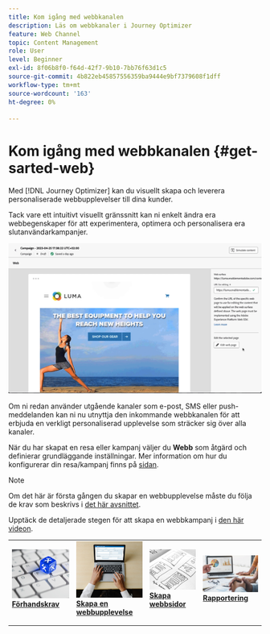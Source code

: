 ```yaml
---
title: Kom igång med webbkanalen
description: Läs om webbkanaler i Journey Optimizer
feature: Web Channel
topic: Content Management
role: User
level: Beginner
exl-id: 8f06b8f0-f64d-42f7-9b10-7bb76f63d1c5
source-git-commit: 4b822eb45857556359ba9444e9bf7379608f1dff
workflow-type: tm+mt
source-wordcount: '163'
ht-degree: 0%

---
```


# Kom igång med webbkanalen {#get-sarted-web}

Med [!DNL Journey Optimizer] kan du visuellt skapa och leverera personaliserade webbupplevelser till dina kunder.

Tack vare ett intuitivt visuellt gränssnitt kan ni enkelt ändra era webbegenskaper för att experimentera, optimera och personalisera era slutanvändarkampanjer.

![](../rn/assets/do-not-localize/web-authoring.gif)

Om ni redan använder utgående kanaler som e-post, SMS eller push-meddelanden kan ni nu utnyttja den inkommande webbkanalen för att erbjuda en verkligt personaliserad upplevelse som sträcker sig över alla kanaler.

När du har skapat en resa eller kampanj väljer du **Webb** som åtgärd och definierar grundläggande inställningar. Mer information om hur du konfigurerar din resa/kampanj finns på [sidan](create-web.md#create-web-experience).

>[!NOTE]
>
>Om det här är första gången du skapar en webbupplevelse måste du följa de krav som beskrivs i [det här avsnittet](web-prerequisites.md).

Upptäck de detaljerade stegen för att skapa en webbkampanj i [den här videon](create-web.md#video).

<table style="table-layout:fixed"><tr style="border: 0;">
<td>
<a href="web-prerequisites.md">
<img alt="Lead" src="../assets/do-not-localize/web-prerequisites.jpg">
</a>
<div><a href="web-prerequisites.md"><strong>Förhandskrav</strong>
</div>
<p>
</td>
<td>
<a href="create-web.md">
<img alt="Sällan" src="../assets/do-not-localize/web-create.jpg">
</a>
<div>
<a href="create-web.md"><strong>Skapa en webbupplevelse</strong></a>
</div>
<p></td>
<td>
<a href="web-visual-editor.md">
<img alt="Validering" src="../assets/do-not-localize/web-design.jpg">
</a>
<div>
<a href="web-visual-editor.md"><strong>Skapa webbsidor</strong></a>
</div>
<p>
</td>
<td>
<a href="monitor-web-experiences.md">
<img alt="Validering" src="../assets/do-not-localize/web-reporting.jpg">
</a>
<div>
<a href="monitor-web-experiences.md"><strong>Rapportering</strong></a>
</div>
<p>
</td>
</tr></table>


